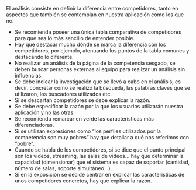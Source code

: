 El análisis consiste en definir la diferencia entre competidores, tanto en aspectos que también se contemplan en nuestra aplicación como los que no.

- Se recomienda poseer una única tabla comparativa de competidores para que sea lo más sencillo de entender posible.
- Hay que destacar mucho dónde se marca la diferencia con los competidores, por ejemplo, atenuando los puntos de la tabla comunes y destacando lo diferente.
- No realizar un análisis de la página de la competencia sesgado, se deben buscar personas externas al equipo para realizar un análisis sin influencias.
- Se debe indicar la investigación que se llevó a cabo en el análisis, es decir, concretar cómo se realizó la búsqueda, las palabras claves que se utilizaron, los buscadores utilizados etc.
- Si se descartan competidores se debe explicar la razón.
- Se debe especificar la razón por la que los usuarios utilizarán nuestra aplicación y no las otras.
- Se recomienda remarcar en verde las características más diferenciadoras.
- Si se utilizan expresiones como “los perfiles utilizados por la competencia son muy pobres” hay que detallar a qué nos referimos con “pobre”.
- Cuando se habla de los competidores, si se dice que el punto principal son los videos, streaming, las salas de videos…  hay que determinar la capacidad (dimensionar) que el sistema es capaz de soportar (cantidad, número de salas, soporte simultáneo…).
- Si en la exposición se decide centrar en explicar las características de unos competidores concretos, hay que explicar la razón.